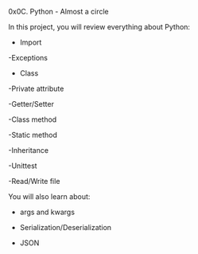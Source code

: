 0x0C. Python - Almost a circle

In this project, you will review everything about Python:

- Import

-Exceptions

- Class

-Private attribute

-Getter/Setter

-Class method

-Static method

-Inheritance

-Unittest

-Read/Write file


You will also learn about: 

- args and kwargs

- Serialization/Deserialization

- JSON
